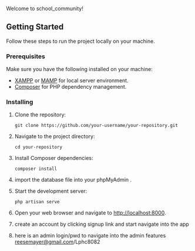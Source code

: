 

Welcome to school_community!

## Getting Started

Follow these steps to run the project locally on your machine.

### Prerequisites

Make sure you have the following installed on your machine:

- [XAMPP](https://www.apachefriends.org/index.html) or [MAMP](https://www.mamp.info/en/) for local server environment.
- [Composer](https://getcomposer.org/) for PHP dependency management.

### Installing

1. Clone the repository:

   ``` 
   git clone https://github.com/your-username/your-repository.git
   ```

2. Navigate to the project directory:

   ``` 
   cd your-repository
   ```

3. Install Composer dependencies:

   ``` 
   composer install
   ```

4. import the database file into your phpMyAdmin .



5. Start the development server:

   ``` 
   php artisan serve
   ```

6. Open your web browser and navigate to [http://localhost:8000](http://localhost:8000).


7. create an account by clicking signup link and start navigate into the app

8. here is an admin login/pwd to navigate into the admin features reesemayer@gmail.com/Lphc8082
